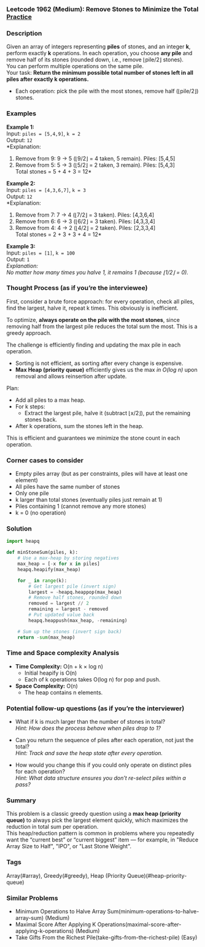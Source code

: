 ### Leetcode 1962 (Medium): Remove Stones to Minimize the Total [Practice](https://leetcode.com/problems/remove-stones-to-minimize-the-total)

### Description  
Given an array of integers representing **piles** of stones, and an integer **k**, perform exactly **k** operations. In each operation, you choose **any pile** and remove half of its stones (rounded down, i.e., remove ⌊pile/2⌋ stones).  
You can perform multiple operations on the same pile.  
Your task: **Return the minimum possible total number of stones left in all piles after exactly k operations.**

- Each operation: pick the pile with the most stones, remove half (⌊pile/2⌋) stones.

### Examples  

**Example 1:**  
Input: `piles = [5,4,9]`, `k = 2`  
Output: `12`  
*Explanation:  
1. Remove from 9: 9 → 5 (⌊9/2⌋ = 4 taken, 5 remain). Piles: [5,4,5]  
2. Remove from 5: 5 → 3 (⌊5/2⌋ = 2 taken, 3 remain). Piles: [5,4,3]  
Total stones = 5 + 4 + 3 = 12*

**Example 2:**  
Input: `piles = [4,3,6,7]`, `k = 3`  
Output: `12`  
*Explanation:  
1. Remove from 7: 7 → 4 (⌊7/2⌋ = 3 taken). Piles: [4,3,6,4]  
2. Remove from 6: 6 → 3 (⌊6/2⌋ = 3 taken). Piles: [4,3,3,4]  
3. Remove from 4: 4 → 2 (⌊4/2⌋ = 2 taken). Piles: [2,3,3,4]  
Total stones = 2 + 3 + 3 + 4 = 12*

**Example 3:**  
Input: `piles = [1]`, `k = 100`  
Output: `1`  
*Explanation:  
No matter how many times you halve 1, it remains 1 (because ⌊1/2⌋ = 0).*

### Thought Process (as if you’re the interviewee)  
First, consider a brute force approach: for every operation, check all piles, find the largest, halve it, repeat k times. This obviously is inefficient.

To optimize, **always operate on the pile with the most stones**, since removing half from the largest pile reduces the total sum the most. This is a greedy approach.

The challenge is efficiently finding and updating the max pile in each operation.  
- Sorting is not efficient, as sorting after every change is expensive.  
- **Max Heap (priority queue)** efficiently gives us the max _in O(log n)_ upon removal and allows reinsertion after update.

Plan:  
- Add all piles to a max heap.  
- For k steps:  
  - Extract the largest pile, halve it (subtract ⌊x/2⌋), put the remaining stones back.  
- After k operations, sum the stones left in the heap.

This is efficient and guarantees we minimize the stone count in each operation.

### Corner cases to consider  
- Empty piles array (but as per constraints, piles will have at least one element)
- All piles have the same number of stones  
- Only one pile  
- k larger than total stones (eventually piles just remain at 1)  
- Piles containing 1 (cannot remove any more stones)
- k = 0 (no operation)

### Solution

```python
import heapq

def minStoneSum(piles, k):
    # Use a max-heap by storing negatives
    max_heap = [-x for x in piles]
    heapq.heapify(max_heap)

    for _ in range(k):
        # Get largest pile (invert sign)
        largest = -heapq.heappop(max_heap)
        # Remove half stones, rounded down
        removed = largest // 2
        remaining = largest - removed
        # Put updated value back
        heapq.heappush(max_heap, -remaining)

    # Sum up the stones (invert sign back)
    return -sum(max_heap)
```

### Time and Space complexity Analysis  

- **Time Complexity:** O(n + k × log n)
  - Initial heapify is O(n)
  - Each of k operations takes O(log n) for pop and push.
- **Space Complexity:** O(n)
  - The heap contains n elements.

### Potential follow-up questions (as if you’re the interviewer)  

- What if k is much larger than the number of stones in total?  
  *Hint: How does the process behave when piles drop to 1?*

- Can you return the sequence of piles after each operation, not just the total?  
  *Hint: Track and save the heap state after every operation.*

- How would you change this if you could only operate on distinct piles for each operation?  
  *Hint: What data structure ensures you don’t re-select piles within a pass?*

### Summary
This problem is a classic greedy question using a **max heap (priority queue)** to always pick the largest element quickly, which maximizes the reduction in total sum per operation.  
This heap/reduction pattern is common in problems where you repeatedly want the “current best” or “current biggest” item — for example, in "Reduce Array Size to Half", "IPO", or "Last Stone Weight".

### Tags
Array(#array), Greedy(#greedy), Heap (Priority Queue)(#heap-priority-queue)

### Similar Problems
- Minimum Operations to Halve Array Sum(minimum-operations-to-halve-array-sum) (Medium)
- Maximal Score After Applying K Operations(maximal-score-after-applying-k-operations) (Medium)
- Take Gifts From the Richest Pile(take-gifts-from-the-richest-pile) (Easy)